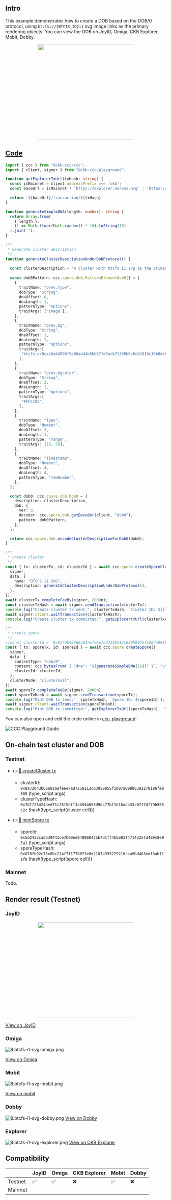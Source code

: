 ## Intro

This example demonstrates how to create a DOB based on the DOB/0 protocol, using `btcfs://{BTCTX_ID}i1` svg image links as the primary rendering objects. You can view the DOB on JoyID, Omiga, CKB Explorer, Mobit, Dobby. 

<div align="center">
  <img src="../assets/images/dob0/8.btcfs-i1-svg-joyid.svg" height="300">
</div>

## [Code](./8.btcfs-i1-svg.ts)

```typescript
import { ccc } from "@ckb-ccc/ccc";
import { client, signer } from "@ckb-ccc/playground";

function getExplorerTxUrl(txHash: string) {
  const isMainnet = client.addressPrefix === 'ckb';
  const baseUrl = isMainnet ? 'https://explorer.nervos.org' : 'https://testnet.explorer.nervos.org';

  return `${baseUrl}/transaction/${txHash}`
}

function generateSimpleDNA(length: number): string {
  return Array.from(
    { length }, 
    () => Math.floor(Math.random() * 16).toString(16)
  ).join('');
}

/**
 * Generate cluster description
 */
function generateClusterDescriptionUnderDobProtocol() {
 
  const clusterDescription = "A cluster with btcfs i1 svg as the primary rendering objects.";
  
  const dob0Pattern: ccc.spore.dob.PatternElementDob0[] = [
    {
      traitName: "prev.type",
      dobType: "String",
      dnaOffset: 0,
      dnaLength: 1,
      patternType: "options",
      traitArgs: ['image'],
    },
    {
      traitName: "prev.bg",
      dobType: "String",
      dnaOffset: 1,
      dnaLength: 1,
      patternType: "options",
      traitArgs:[
       "btcfs://8ca2da44996f5a06ad44b5bb87fd9acb71390b6c0cb1910c10b0deb8daad7f82i1",
      ],
    },
    {
      traitName: "prev.bgcolor",
      dobType: "String",
      dnaOffset: 2,
      dnaLength: 1,
      patternType: "options",
      traitArgs:[
       "#FFC103",
      ],
    },
    {
      traitName: "Type",
      dobType: "Number",
      dnaOffset: 3,
      dnaLength: 1,
      patternType: "range",
      traitArgs: [10, 50],
    },
    {
      traitName: "Timestamp",
      dobType: "Number",
      dnaOffset: 4,
      dnaLength: 4,
      patternType: "rawNumber",
    },
  ];

  const dob0: ccc.spore.dob.Dob0 = {
    description: clusterDescription,
    dob: {
      ver: 0,
      decoder: ccc.spore.dob.getDecoder(client, "dob0"),
      pattern: dob0Pattern,
    },
  };

  return ccc.spore.dob.encodeClusterDescriptionForDob0(dob0);
}

/**
 * create cluster
 */
const { tx: clusterTx, id: clusterId } = await ccc.spore.createSporeCluster({
  signer,
  data: {
    name: "BTCFS i1 SVG",
    description: generateClusterDescriptionUnderDobProtocol(),
  },
});
await clusterTx.completeFeeBy(signer, 2000n);
const clusterTxHash = await signer.sendTransaction(clusterTx);
console.log("Create cluster tx sent:", clusterTxHash, `Cluster ID: ${clusterId}`);
await signer.client.waitTransaction(clusterTxHash);
console.log("Create cluster tx committed:", getExplorerTxUrl(clusterTxHash), `Cluster ID: ${clusterId}`);

/**
 * create spore
 */
//const clusterId = '0x8a72b43b66a01aefe6e7ad7258112c63950955f1b07a098b6392278186fe0809';
const { tx: sporeTx, id: sporeId } = await ccc.spore.createSpore({
  signer,
  data: {
    contentType: "dob/0",
    content: ccc.bytesFrom(`{ "dna": "${generateSimpleDNA(16)}" }`, "utf8"),
    clusterId: clusterId,
  },
  clusterMode: "clusterCell",
});
await sporeTx.completeFeeBy(signer, 2000n);
const sporeTxHash = await signer.sendTransaction(sporeTx);
console.log("Mint DOB tx sent:", sporeTxHash, `Spore ID: ${sporeId}`);
await signer.client.waitTransaction(sporeTxHash);
console.log("Mint DOB tx committed:", getExplorerTxUrl(sporeTxHash), `Spore ID: ${sporeId}`);

```

You can also open and edit the code online in [ccc-playground](https://live.ckbccc.com/?src=https://raw.githubusercontent.com/CKBFansDAO/dob-cookbook/refs/heads/main/examples/dob0/8.btcfs-i1-svg.ts):

![CCC Playground Guide](../assets/images/ccc-playground-guide.png)


## On-chain test cluster and DOB

### Testnet
- 👉[🔗 createCluster tx](https://testnet.explorer.nervos.org/transaction/0xff923903cb28c304fdbed4a650fb84eb1a0a84f90e28228bc4b4488ab3b52c2d)
  - clusterId: `0x8a72b43b66a01aefe6e7ad7258112c63950955f1b07a098b6392278186fe0809` (type_script.args)
  - clusterTypeHash: `0x7dff25424aed71c25f8eff3ab94b653d9dc77bf1b16adb33c07174f79b565c2c` (hash(type_script(cluster cell)))

- 👉[🔗 mintSpore tx](https://testnet.explorer.nervos.org/transaction/0x450008926a5caf4fe444872b705da92755720cdf67a5bb15263644bb7dd0cf5b)
  - sporeId: `0x5d2433ca6b39441ce7b00ed040968425b7d1ff4bbe91f4714325fd409c8e95a1` (type_script.args)
  - sporeTypeHash: `0x878fb92c75e8bc214f7f177807fe0d2187a395279218cea9bd463edf3ab111f8` (hash(type_script(spore cell)))

### Mainnet
  Todo.

## Render result (Testnet)

### JoyID

<div align="center">
  <img src="../assets/images/dob0/8.btcfs-i1-svg-joyid.svg" height="300">
</div>

[View on JoyID](https://testnet.joyid.dev/nft/5d2433ca6b39441ce7b00ed040968425b7d1ff4bbe91f4714325fd409c8e95a1) 

### Omiga

![8.btcfs-i1-svg-omiga.png](../assets/images/dob0/8.btcfs-i1-svg-omiga.png)

[View on Omiga](https://test.omiga.io/info/dobs/0x878fb92c75e8bc214f7f177807fe0d2187a395279218cea9bd463edf3ab111f8) 

### Mobit

![8.btcfs-i1-svg-mobit.png](../assets/images/dob0/8.btcfs-i1-svg-mobit.png)

[View on mobit](https://mobit.app/dob/5d2433ca6b39441ce7b00ed040968425b7d1ff4bbe91f4714325fd409c8e95a1?chain=ckb)

### Dobby
![8.btcfs-i1-svg-dobby.png](../assets/images/dob0/8.btcfs-i1-svg-dobby.png)
[View on Dobby](https://test-dobby.entrust3.com/item-detail_ckb/0x5d2433ca6b39441ce7b00ed040968425b7d1ff4bbe91f4714325fd409c8e95a1) 

### Explorer
![8.btcfs-i1-svg-explorer.png](../assets/images/dob0/8.btcfs-i1-svg-explorer.png)
[View on CKB Explorer](https://testnet.explorer.nervos.org/nft-info/0x7dff25424aed71c25f8eff3ab94b653d9dc77bf1b16adb33c07174f79b565c2c/0x5d2433ca6b39441ce7b00ed040968425b7d1ff4bbe91f4714325fd409c8e95a1) 


## Compatibility
|         | JoyID | Omiga | CKB Explorer | Mobit | Dobby |
| ------- | ----- | ----- | ------------ | ----- | ----- |
| Testnet | ✅    | ✅     | ❌           | ✅     | ❌    |
| Mainnet |     |     |           |    |     |